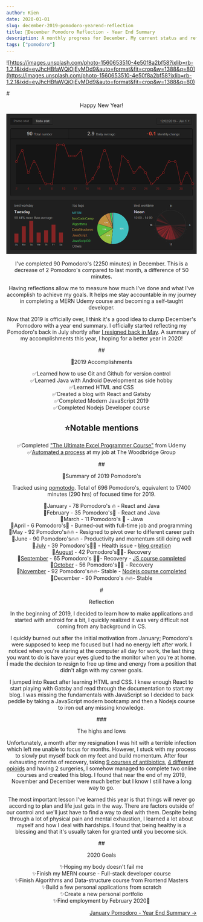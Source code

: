 ```yaml
---
author: Kien
date: 2020-01-01
slug: december-2019-pomodoro-yearend-reflection
title: 🍅December Pomodoro Reflection - Year End Summary
description: A monthly progress for December. My current status and reflection on my productivity, goals and achievements. A year end summary.
tags: ["pomodoro"]
---
```


![https://images.unsplash.com/photo-1560653510-4e50f8a2bf58?ixlib=rb-1.2.1&ixid=eyJhcHBfaWQiOjEyMDd9&auto=format&fit=crop&w=1388&q=80](https://images.unsplash.com/photo-1560653510-4e50f8a2bf58?ixlib=rb-1.2.1&ixid=eyJhcHBfaWQiOjEyMDd9&auto=format&fit=crop&w=1388&q=80)

#<center>Happy New Year!

![](pomotodoDecember2019.png)

I've completed 90 Pomodoro's (2250 minutes) in December. This is a decrease of 2 Pomodoro's compared to last month, a difference of 50 minutes.

Having reflections allow me to measure how much I've done and what I've accomplish to achieve my goals. It helps me stay accountable in my journey in completing a MERN Udemy course and becoming a self-taught developer.

Now that 2019 is officially over, I think it's a good idea to clump December's Pomodoro with a year end summary. I officially started reflecting my Pomodoro's back in July shortly after [I resigned back in May](/041-the-jump/). A summary of my accomplishments this year, I hoping for a better year in 2020!

##<center>📃2019 Accomplishments

✅Learned how to use Git and Github for version control <br>
✅Learned Java with Android Development as side hobby <br>
✅Learned HTML and CSS <br>
✅Created a blog with React and Gatsby <br>
✅Completed Modern JavaScript 2019 <br>
✅Completed Nodejs Developer course <br>

## <center>⭐Notable mentions

✅Completed <a href="https://www.udemy.com/course/ultimate-excel-programmer/" target="_blank">"The Ultimate Excel Programmer Course"</a> from Udemy <br>
✅[Automated a process](/029-automated-job-process/) at my job at The Woodbridge Group

##<center>🍅Summary of 2019 Pomodoro's

Tracked using <a href="https://imgur.com/s1naaD9" target="_blank">pomotodo</a>. Total of 696 Pomodoro's, equivalent to 17400 minutes (290 hrs) of focused time for 2019.

🍅January - 78 Pomodoro's 🔥 - React and Java <br>
🍅February - 35 Pomodoro's🧯 - React and Java<br>
🍅March - 11 Pomodoro's 🧯 - Java<br>
🍅April - 6 Pomodoro's🧯 - Burned-out with full-time job and programming<br>
🍅May - 92 Pomodoro's🔥🔥 - Resigned to pivot over to different career path<br>
🍅June - 90 Pomodoro's🔥🔥 - Productivity and momentum still doing well<br>
🍅[July](/049-july-2019-pomodoro/) - 39 Pomodoro's🏥💊 - Health issue - [blog creation](/048-Gatsby-blog-transfer-2019/)<br>
🍅[August](/054-august-2019-pomodoro/) - 42 Pomodoro's🏥💊- Recovery<br>
🍅[September](/055-september-2019-pomodoro/) - 65 Pomodoro's 🏥💊- Recovery - <a href="https://www.udemy.com/certificate/UC-RIO305CO/" target="_blank">JS course completed</a><br>
🍅[October](/061-october-2019-pomodoro/) - 56 Pomodoro's🏥💊 - Recovery<br>
🍅[November](/063-november-2019-pomodoro/) - 92 Pomodoro's🔥🔥- Stable - <a href="https://www.udemy.com/certificate/UC-YMFEZRDR/" target="_blank">Nodejs course completed</a><br>
🍅December - 90 Pomodoro's 🔥🔥- Stable<br>

#<center>Reflection

In the beginning of 2019, I decided to learn how to make applications and started with android for a bit, I quickly realized it was very difficult not coming from any background in CS.

I quickly burned out after the initial motivation from January; Pomodoro's were supposed to keep me focused but I had no energy left after work. I noticed when you're staring at the computer all day for work, the last thing you want to do is have your eyes glued to the monitor when you're at home. I made the decision to resign to free up time and energy from a position that didn't align with my career goals.

I jumped into React after learning HTML and CSS. I knew enough React to start playing with Gatsby and read through the documentation to start my blog. I was missing the fundamentals with JavaScript so I decided to back peddle by taking a JavaScript modern bootcamp and then a Nodejs course to iron out any missing knowledge.

###<center>The highs and lows

Unfortunately, a month after my resignation I was hit with a terrible infection which left me unable to focus for months. However, I stuck with my process to slowly put myself back on my feet and build momentum. After four exhausting months of recovery, taking [9 courses of antibiotics](/tags/biochemistry/), [4 different opioids](062-opioids/) and having 2 surgeries, I somehow managed to complete two online courses and created this blog. I found that near the end of my 2019, November and December were much better but I know I still have a long way to go.

The most important lesson I've learned this year is that things will never go according to plan and life just gets in the way. There are factors outside of our control and we'll just have to find a way to deal with them. Despite being through a lot of physical pain and mental exhaustion, I learned a lot about myself and how I deal with hardships. I found that being healthy is a blessing and that it's usually taken for granted until you become sick.

##<center>2020 Goals

✨Hoping my body doesn't fail me <br>
✨Finish my MERN course - Full-stack developer course <br>
✨Finish Algorithms and Data-structure course from Frontend Masters <br>
✨Build a few personal applications from scratch <br>
✨Create a new personal portfolio <br>
✨Find employment by February 2020🤞<br>

<div align="right"><a href="/067-january-2020-pomodoro/">January Pomodoro - Year End Summary &rarr;</a></div>
